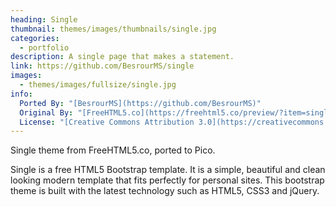 ```yaml
---
heading: Single
thumbnail: themes/images/thumbnails/single.jpg
categories:
  - portfolio
description: A single page that makes a statement.
link: https://github.com/BesrourMS/single
images:
  - themes/images/fullsize/single.jpg
info:
  Ported By: "[BesrourMS](https://github.com/BesrourMS)"
  Original By: "[FreeHTML5.co](https://freehtml5.co/preview/?item=single-free-html5-bootstrap-template)"
  License: "[Creative Commons Attribution 3.0](https://creativecommons.org/licenses/by/3.0/)"
---
```


Single theme from FreeHTML5.co, ported to Pico.

Single is a free HTML5 Bootstrap template. It is a simple, beautiful and clean looking modern template that fits perfectly for personal sites. This bootstrap theme is built with the latest technology such as HTML5, CSS3 and jQuery.
